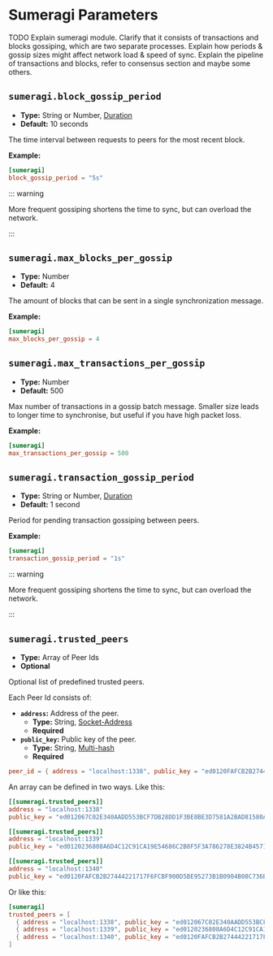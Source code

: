 # Sumeragi Parameters

TODO Explain sumeragi module. Clarify that it consists of transactions and blocks gossiping, which are two separate
processes. Explain how periods & gossip sizes might affect network load & speed of sync. Explain the pipeline of
transactions and blocks, refer to consensus section and maybe some others.

## `sumeragi.block_gossip_period`

- **Type:** String or Number, [Duration](glossary#type-duration)
- **Default:** 10 seconds

The time interval between requests to peers for the most recent block.

**Example:**

```toml
[sumeragi]
block_gossip_period = "5s"
```

::: warning

More frequent gossiping shortens the time to sync, but can overload the network.

:::

## `sumeragi.max_blocks_per_gossip`

- **Type:** Number
- **Default:** $4$

The amount of blocks that can be sent in a single synchronization message.

**Example:**

```toml
[sumeragi]
max_blocks_per_gossip = 4
```

## `sumeragi.max_transactions_per_gossip`

- **Type:** Number
- **Default:** $500$

Max number of transactions in a gossip batch message. Smaller size leads to longer time to synchronise, but useful if
you have high packet loss.

**Example:**

```toml
[sumeragi]
max_transactions_per_gossip = 500
```

## `sumeragi.transaction_gossip_period`

- **Type:** String or Number, [Duration](glossary#type-duration)
- **Default:** 1 second

Period for pending transaction gossiping between peers.

**Example:**

```toml
[sumeragi]
transaction_gossip_period = "1s"
```

::: warning

More frequent gossiping shortens the time to sync, but can overload the network.

:::

## `sumeragi.trusted_peers`

<!--

Hey, is sumeragi.trusted_peers actually required to be set in the config?

I guess that's the only way to specify the relevant topology and let the nodes know what addresses to communicate with as well as what public keys to use to verify respective node signatures

> Other peers might specify it as a trusted one

it should be bi-directional to support the consensus I guess

> or clients might commit transactions which will register a new peer

right.. actually Iroha v1 relies on that more, such a transaction was defined in the genesis (instead of the config), though it might be tricky if all of these peers are not relevant (unregistered in the post-genesis state) anymore and that's why  there was an alternative needed (e.g. config) to contain a set of at least one peer (to sync from), once the WSV is relevant, the topology can be recovered from the blockstore/wsv

I guess it is, at least for a private chain, excluding a scenario of the only node in a network. Otherwise how would a node understand whom to trust (where to get the public key from)

-->

- **Type:** Array of Peer Ids
- **Optional**

Optional list of predefined trusted peers.

Each Peer Id consists of:

- **`address`:** Address of the peer.
  - **Type:** String, [Socket-Address](glossary#type-socket-address)
  - **Required**
- **`public_key`:** Public key of the peer.
  - **Type:** String, [Multi-hash](glossary#type-multi-hash)
  - **Required**

```toml
peer_id = { address = "localhost:1338", public_key = "ed0120FAFCB2B27444221717F6FCBF900D5BE95273B1B0904B08C736B32A19F16AC1F9" }
```

An array can be defined in two ways. Like this:

```toml
[[sumeragi.trusted_peers]]
address = "localhost:1338"
public_key = "ed012067C02E340AADD553BCF7DB28DD1F3BE8BE3D7581A2BAD81580AEE5CC75FEBD45"

[[sumeragi.trusted_peers]]
address = "localhost:1339"
public_key = "ed0120236808A6D4C12C91CA19E54686C2B8F5F3A786278E3824B4571EF234DEC8683B"

[[sumeragi.trusted_peers]]
address = "localhost:1340"
public_key = "ed0120FAFCB2B27444221717F6FCBF900D5BE95273B1B0904B08C736B32A19F16AC1F9"
```

Or like this:

```toml
[sumeragi]
trusted_peers = [
  { address = "localhost:1338", public_key = "ed012067C02E340AADD553BCF7DB28DD1F3BE8BE3D7581A2BAD81580AEE5CC75FEBD45" },
  { address = "localhost:1339", public_key = "ed0120236808A6D4C12C91CA19E54686C2B8F5F3A786278E3824B4571EF234DEC8683B" },
  { address = "localhost:1340", public_key = "ed0120FAFCB2B27444221717F6FCBF900D5BE95273B1B0904B08C736B32A19F16AC1F9" },
]
```

[^1]:
    The round start happens on peers rotation, when the leader is elected. Generally it happens after the previous block
    is committed. See [Consensus](/guide/blockchain/consensus) (todo: that page doesn't mention "round start" term ).
